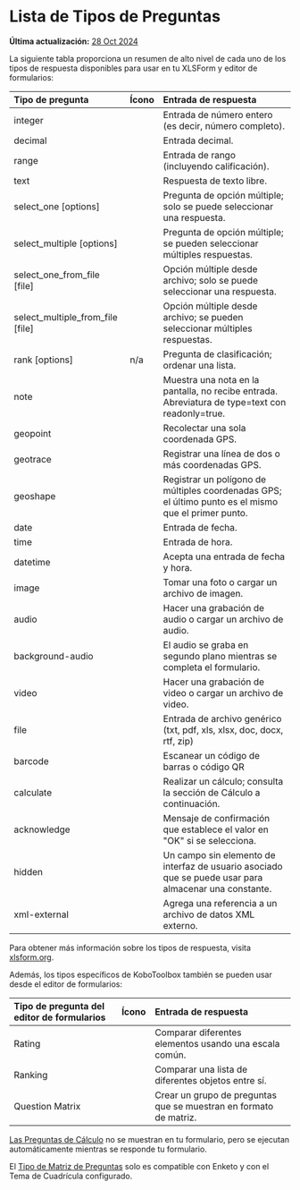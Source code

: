 # Lista de Tipos de Preguntas
**Última actualización:** <a href="https://github.com/kobotoolbox/docs/blob/3993133bcf0aafda0b0978709534175cb583e049/source/question_types.md" class="reference">28 Oct 2024</a>

La siguiente tabla proporciona un resumen de alto nivel de cada uno de los tipos de respuesta
disponibles para usar en tu XLSForm y editor de formularios:

| Tipo de pregunta                 | Ícono                                         | Entrada de respuesta                                                                                    |
| :------------------------------- | :-------------------------------------------- | :------------------------------------------------------------------------------------------------------ |
| integer                          | <i class="k-icon k-icon-qt-number"></i>       | Entrada de número entero (es decir, número completo).                                                   |
| decimal                          | <i class="k-icon k-icon-qt-decimal"></i>      | Entrada decimal.                                                                                        |
| range                            | <i class="k-icon k-icon-qt-range"></i>        | Entrada de rango (incluyendo calificación).                                                             |
| text                             | <i class="k-icon k-icon-qt-text"></i>         | Respuesta de texto libre.                                                                               |
| select_one [options]             | <i class="k-icon k-icon-qt-select-one"></i>   | Pregunta de opción múltiple; solo se puede seleccionar una respuesta.                                   |
| select_multiple [options]        | <i class="k-icon k-icon-qt-select-many"></i>  | Pregunta de opción múltiple; se pueden seleccionar múltiples respuestas.                                |
| select_one_from_file [file]      | <i class="k-icon k-icon-qt-select-one"></i>   | Opción múltiple desde archivo; solo se puede seleccionar una respuesta.                                 |
| select_multiple_from_file [file] | <i class="k-icon k-icon-qt-select-many"></i>  | Opción múltiple desde archivo; se pueden seleccionar múltiples respuestas.                              |
| rank [options]                   | n/a                                           | Pregunta de clasificación; ordenar una lista.                                                           |
| note                             | <i class="k-icon k-icon-qt-note"></i>         | Muestra una nota en la pantalla, no recibe entrada. Abreviatura de type=text con readonly=true.         |
| geopoint                         | <i class="k-icon k-icon-qt-point"></i>        | Recolectar una sola coordenada GPS.                                                                     |
| geotrace                         | <i class="k-icon k-icon-qt-line"></i>         | Registrar una línea de dos o más coordenadas GPS.                                                       |
| geoshape                         | <i class="k-icon k-icon-qt-area"></i>         | Registrar un polígono de múltiples coordenadas GPS; el último punto es el mismo que el primer punto.    |
| date                             | <i class="k-icon k-icon-qt-date"></i>         | Entrada de fecha.                                                                                       |
| time                             | <i class="k-icon k-icon-qt-time"></i>         | Entrada de hora.                                                                                        |
| datetime                         | <i class="k-icon k-icon-qt-date-time"></i>    | Acepta una entrada de fecha y hora.                                                                     |
| image                            | <i class="k-icon k-icon-qt-photo"></i>        | Tomar una foto o cargar un archivo de imagen.                                                           |
| audio                            | <i class="k-icon k-icon-qt-audio"></i>        | Hacer una grabación de audio o cargar un archivo de audio.                                              |
| background-audio                 | <i class="k-icon k-icon-background-rec"></i>  | El audio se graba en segundo plano mientras se completa el formulario.                                  |
| video                            | <i class="k-icon k-icon-qt-video"></i>        | Hacer una grabación de video o cargar un archivo de video.                                              |
| file                             | <i class="k-icon k-icon-qt-file"></i>         | Entrada de archivo genérico (txt, pdf, xls, xlsx, doc, docx, rtf, zip)                                 |
| barcode                          | <i class="k-icon k-icon-qt-barcode"></i>      | Escanear un código de barras o código QR                                                                |
| calculate                        | <i class="k-icon k-icon-qt-calculate"></i>    | Realizar un cálculo; consulta la sección de Cálculo a continuación.                                     |
| acknowledge                      | <i class="k-icon k-icon-qt-acknowledge"></i>  | Mensaje de confirmación que establece el valor en "OK" si se selecciona.                                |
| hidden                           | <i class="k-icon k-icon-qt-hidden"></i>       | Un campo sin elemento de interfaz de usuario asociado que se puede usar para almacenar una constante.   |
| xml-external                     | <i class="k-icon k-icon-qt-external-xml"></i> | Agrega una referencia a un archivo de datos XML externo.                                                |

Para obtener más información sobre los tipos de respuesta, visita
[xlsform.org](http://xlsform.org/).

Además, los tipos específicos de KoboToolbox también se pueden usar desde el
editor de formularios:

| Tipo de pregunta del editor de formularios | Ícono                                            | Entrada de respuesta                                                       |
| :------------------------------------------ | :----------------------------------------------- | :------------------------------------------------------------------------- |
| Rating                                      | <i class="k-icon k-icon-qt-rating"></i>          | Comparar diferentes elementos usando una escala común.                     |
| Ranking                                     | <i class="k-icon k-icon-qt-ranking"></i>         | Comparar una lista de diferentes objetos entre sí.                         |
| Question Matrix                             | <i class="k-icon k-icon-qt-question-matrix"></i> | Crear un grupo de preguntas que se muestran en formato de matriz.         |

<p class="note"><a class="reference" href="/calculate_questions.html">Las Preguntas de Cálculo</a> no se muestran en tu formulario, pero se ejecutan automáticamente mientras se responde tu formulario.</p>

<p class="note">El <a class="reference" href="matrix_response.html">Tipo de Matriz de Preguntas</a> solo es compatible con Enketo y con el Tema de Cuadrícula configurado. </p>